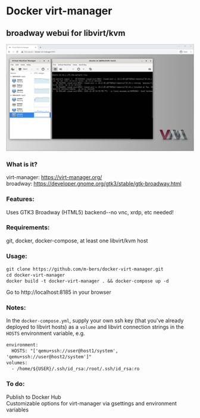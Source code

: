 # Docker virt-manager
## broadway webui for libvirt/kvm
![Docker virt-manager](docker-virt-manager.png)

### What is it? 
virt-manager: https://virt-manager.org/  
broadway: https://developer.gnome.org/gtk3/stable/gtk-broadway.html


### Features:
Uses GTK3 Broadway (HTML5) backend--no vnc, xrdp, etc needed!

### Requirements:
git, docker, docker-compose, at least one libvirt/kvm host

### Usage: 

    git clone https://github.com/m-bers/docker-virt-manager.git
    cd docker-virt-manager
    docker build -t docker-virt-manager . && docker-compose up -d
    
Go to http://localhost:8185 in your browser

### Notes:
In the `docker-compose.yml`, supply your own ssh key (that you've already deployed to libvirt hosts) as a `volume` and libvirt connection strings in the `HOSTS` environment variable, e.g.

    environment:
      HOSTS: "['qemu+ssh://user@host1/system', 'qemu+ssh://user@host2/system']"
    volumes:
      - /home/${USER}/.ssh/id_rsa:/root/.ssh/id_rsa:ro
      
### To do:
Publish to Docker Hub  
Customizable options for virt-manager via gsettings and environment variables  

